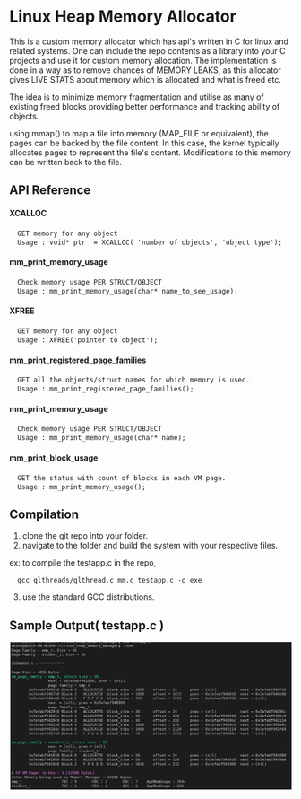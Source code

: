 
# Linux Heap Memory Allocator

This is a custom memory allocator which has api's written in C for linux and related systems.
One can include the repo contents as a library into your C projects and use it for custom memory allocation. The implementation is done in a way as to remove chances of MEMORY LEAKS, as this allocator gives LIVE STATS about memory which is allocated and what is freed etc.

The idea is to minimize memory fragmentation and utilise as many of existing freed blocks providing better performance and tracking ability of objects.

using mmap() to map a file into memory (MAP_FILE or equivalent), the pages can be backed by the file content. In this case, the kernel typically allocates pages to represent the file's content. Modifications to this memory can be written back to the file.





## API Reference

#### XCALLOC

```http
  GET memory for any object 
  Usage : void* ptr  = XCALLOC( 'number of objects', 'object type');
```


#### mm_print_memory_usage

```http
  Check memory usage PER STRUCT/OBJECT
  Usage : mm_print_memory_usage(char* name_to_see_usage);
```
#### XFREE

```http
  GET memory for any object 
  Usage : XFREE('pointer to object');
```

#### mm_print_registered_page_families

```http
  GET all the objects/struct names for which memory is used.
  Usage : mm_print_registered_page_families();
```
#### mm_print_memory_usage

```http
  Check memory usage PER STRUCT/OBJECT
  Usage : mm_print_memory_usage(char* name);

  ```
#### mm_print_block_usage

```http
  GET the status with count of blocks in each VM page.
  Usage : mm_print_memory_usage();
```




## Compilation
1) clone the git repo into your folder.
2) navigate to the folder and build the system with your respective files.

ex: to compile the testapp.c in the repo,
```http
  gcc glthreads/glthread.c mm.c testapp.c -o exe
```
3. use the standard GCC distributions.


## Sample Output( testapp.c )

![App Screenshot](https://github.com/AKSHAYSBHAT666/linux_memory_manager_output/blob/main/Screenshot(197).jpg?raw=true)

